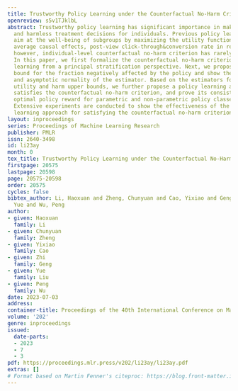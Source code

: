 ```yaml
---
title: Trustworthy Policy Learning under the Counterfactual No-Harm Criterion
openreview: s5v1TJklbL
abstract: Trustworthy policy learning has significant importance in making reliable
  and harmless treatment decisions for individuals. Previous policy learning approaches
  aim at the well-being of subgroups by maximizing the utility function (e.g., conditional
  average causal effects, post-view click-through&conversion rate in recommendations),
  however, individual-level counterfactual no-harm criterion has rarely been discussed.
  In this paper, we first formalize the counterfactual no-harm criterion for policy
  learning from a principal stratification perspective. Next, we propose a novel upper
  bound for the fraction negatively affected by the policy and show the consistency
  and asymptotic normality of the estimator. Based on the estimators for the policy
  utility and harm upper bounds, we further propose a policy learning approach that
  satisfies the counterfactual no-harm criterion, and prove its consistency to the
  optimal policy reward for parametric and non-parametric policy classes, respectively.
  Extensive experiments are conducted to show the effectiveness of the proposed policy
  learning approach for satisfying the counterfactual no-harm criterion.
layout: inproceedings
series: Proceedings of Machine Learning Research
publisher: PMLR
issn: 2640-3498
id: li23ay
month: 0
tex_title: Trustworthy Policy Learning under the Counterfactual No-Harm Criterion
firstpage: 20575
lastpage: 20598
page: 20575-20598
order: 20575
cycles: false
bibtex_author: Li, Haoxuan and Zheng, Chunyuan and Cao, Yixiao and Geng, Zhi and Liu,
  Yue and Wu, Peng
author:
- given: Haoxuan
  family: Li
- given: Chunyuan
  family: Zheng
- given: Yixiao
  family: Cao
- given: Zhi
  family: Geng
- given: Yue
  family: Liu
- given: Peng
  family: Wu
date: 2023-07-03
address: 
container-title: Proceedings of the 40th International Conference on Machine Learning
volume: '202'
genre: inproceedings
issued:
  date-parts:
  - 2023
  - 7
  - 3
pdf: https://proceedings.mlr.press/v202/li23ay/li23ay.pdf
extras: []
# Format based on Martin Fenner's citeproc: https://blog.front-matter.io/posts/citeproc-yaml-for-bibliographies/
---
```

